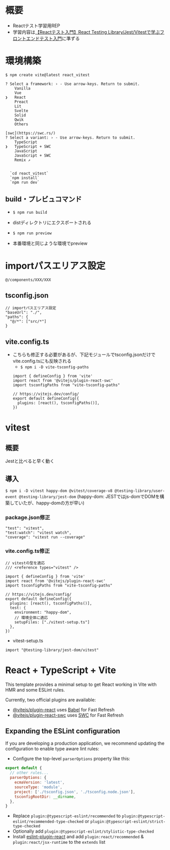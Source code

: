# 概要
- Reactテスト学習用REP
- 学習内容は[【Reactテスト入門】React Testing Library/Jest/Vitestで学ぶフロントエンドテスト入門](https://www.udemy.com/course/react-frontend-test-tutorial/)に準ずる


# 環境構築
`$ npm create vite@latest react_vitest`
```
? Select a framework: › - Use arrow-keys. Return to submit.
    Vanilla
    Vue
❯   React
    Preact
    Lit
    Svelte
    Solid
    Qwik
    Others

[swc](https://swc.rs/)
? Select a variant: › - Use arrow-keys. Return to submit.
    TypeScript
❯   TypeScript + SWC
    JavaScript
    JavaScript + SWC
    Remix ↗


  `cd react_vitest`
  `npm install`
  `npm run dev`
```

## build・プレビュコマンド
* `$ npm run build`
- distディレクトリにエクスポートされる

* `$ npm run preview`
- 本番環境と同じような環境でpreview


# importパスエリアス設定
`@/components/XXX/XXX`
## tsconfig.json
```
// importパスエリアス設定
"baseUrl": "./",
"paths": {
  "@/*": ["src/*"]
}
```
## vite.config.ts
- こちらも修正する必要があるが、下記モジュールでtsconfig.jsonだけでvite.config.tsにも反映される
    - `$ npm i -D vite-tsconfig-paths`
  ```
  import { defineConfig } from 'vite'
  import react from '@vitejs/plugin-react-swc'
  import tsconfigPaths from "vite-tsconfig-paths"

  // https://vitejs.dev/config/
  export default defineConfig({
    plugins: [react(), tsconfigPaths()],
  })
  ```

# vitest
## 概要
Jestと比べると早く動く
## 導入
`$ npm i -D vitest happy-dom @vitest/coverage-v8 @testing-library/user-event @testing-library/jest-dom`
(happy-dom: JESTではjs-domでDOMを構築していたが、happy-domの方が早い)
### package.json修正
```
"test": "vitest",
"test:watch": "vitest watch",
"coverage": "vitest run --coverage"
```
### vite.config.ts修正
```
// vitestの型を適応
/// <reference types="vitest" />

import { defineConfig } from 'vite'
import react from '@vitejs/plugin-react-swc'
import tsconfigPaths from "vite-tsconfig-paths"

// https://vitejs.dev/config/
export default defineConfig({
  plugins: [react(), tsconfigPaths()],
  test: {
    environment: "happy-dom",
    // 環境全体に適応
    setupFiles: ["./vitest-setup.ts"]
  },
})
```

* vitest-setup.ts
```
import "@testing-library/jest-dom/vitest"
```


# React + TypeScript + Vite

This template provides a minimal setup to get React working in Vite with HMR and some ESLint rules.

Currently, two official plugins are available:

- [@vitejs/plugin-react](https://github.com/vitejs/vite-plugin-react/blob/main/packages/plugin-react/README.md) uses [Babel](https://babeljs.io/) for Fast Refresh
- [@vitejs/plugin-react-swc](https://github.com/vitejs/vite-plugin-react-swc) uses [SWC](https://swc.rs/) for Fast Refresh

## Expanding the ESLint configuration

If you are developing a production application, we recommend updating the configuration to enable type aware lint rules:

- Configure the top-level `parserOptions` property like this:

```js
export default {
  // other rules...
  parserOptions: {
    ecmaVersion: 'latest',
    sourceType: 'module',
    project: ['./tsconfig.json', './tsconfig.node.json'],
    tsconfigRootDir: __dirname,
  },
}
```

- Replace `plugin:@typescript-eslint/recommended` to `plugin:@typescript-eslint/recommended-type-checked` or `plugin:@typescript-eslint/strict-type-checked`
- Optionally add `plugin:@typescript-eslint/stylistic-type-checked`
- Install [eslint-plugin-react](https://github.com/jsx-eslint/eslint-plugin-react) and add `plugin:react/recommended` & `plugin:react/jsx-runtime` to the `extends` list
